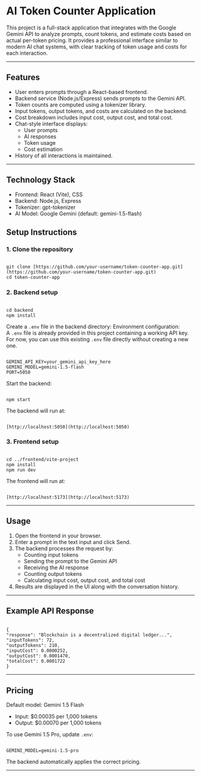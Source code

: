 
# AI Token Counter Application

This project is a full-stack application that integrates with the Google Gemini API to analyze prompts, count tokens, and estimate costs based on actual per-token pricing. It provides a professional interface similar to modern AI chat systems, with clear tracking of token usage and costs for each interaction.

---

## Features

- User enters prompts through a React-based frontend.
- Backend service (Node.js/Express) sends prompts to the Gemini API.
- Token counts are computed using a tokenizer library.
- Input tokens, output tokens, and costs are calculated on the backend.
- Cost breakdown includes input cost, output cost, and total cost.
- Chat-style interface displays:
  - User prompts
  - AI responses
  - Token usage
  - Cost estimation
- History of all interactions is maintained.

---

## Technology Stack

- Frontend: React (Vite), CSS
- Backend: Node.js, Express
- Tokenizer: gpt-tokenizer
- AI Model: Google Gemini (default: gemini-1.5-flash)

## Setup Instructions

### 1. Clone the repository
```

git clone [https://github.com/your-username/token-counter-app.git](https://github.com/your-username/token-counter-app.git)
cd token-counter-app

```

### 2. Backend setup
```

cd backend
npm install

```

Create a `.env` file in the backend directory:
Environment configuration:  
A `.env` file is already provided in this project containing a working API key.  
For now, you can use this existing `.env` file directly without creating a new one. 
```

GEMINI_API_KEY=your_gemini_api_key_here
GEMINI_MODEL=gemini-1.5-flash
PORT=5050

```

Start the backend:
```

npm start

```

The backend will run at:
```

[http://localhost:5050](http://localhost:5050)

```

### 3. Frontend setup
```

cd ../frontend/vite-project
npm install
npm run dev

```

The frontend will run at:
```

[http://localhost:5173](http://localhost:5173)

```

---

## Usage

1. Open the frontend in your browser.
2. Enter a prompt in the text input and click Send.
3. The backend processes the request by:
   - Counting input tokens
   - Sending the prompt to the Gemini API
   - Receiving the AI response
   - Counting output tokens
   - Calculating input cost, output cost, and total cost
4. Results are displayed in the UI along with the conversation history.

---

## Example API Response

```

{
"response": "Blockchain is a decentralized digital ledger...",
"inputTokens": 72,
"outputTokens": 210,
"inputCost": 0.0000252,
"outputCost": 0.0001470,
"totalCost": 0.0001722
}

```

---

## Pricing

Default model: Gemini 1.5 Flash  
- Input: $0.00035 per 1,000 tokens  
- Output: $0.00070 per 1,000 tokens  

To use Gemini 1.5 Pro, update `.env`:
```

GEMINI_MODEL=gemini-1.5-pro

```

The backend automatically applies the correct pricing.

---

